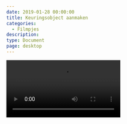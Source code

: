 ```yaml
---
date: 2019-01-28 00:00:00
title: Keuringsobject aanmaken
categories:
  - Filmpjes
description:
type: Document
page: desktop
---
```



<video autoplay>
  <source src="https://help.ignissoftware.nl/videos/id.Keuringsobject.aanmaken.mp4" type="video/mp4">
  Your browser does not support the video tag.
</video>